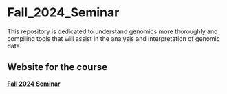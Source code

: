# Fall_2024_Seminar

This repository is dedicated to understand genomics more thoroughly and compiling tools that will assist in the analysis and interpretation of genomic data.

## Website for the course

**[Fall 2024 Seminar](https://calebpaz28.github.io/Fall_2024_Seminar/)**



